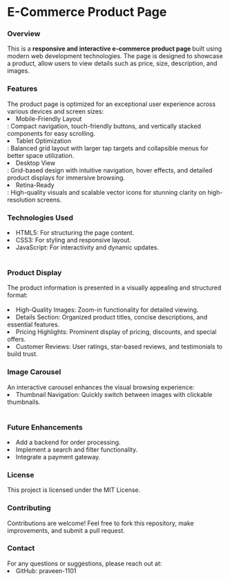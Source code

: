 # E-Commerce Product Page
<h3>Overview</h3>
This is a <strong>responsive and interactive e-commerce product page
</strong> built using modern web development technologies. The page is designed to showcase a product, allow users to view details such as price, size, description, and images.<br>
<h3>Features</h3>
The product page is optimized for an exceptional user experience across various devices and screen sizes:<br>
<li>Mobile-Friendly Layout</li>: Compact navigation, touch-friendly buttons, and vertically stacked components for easy scrolling.<br>
<li>Tablet Optimization</li>: Balanced grid layout with larger tap targets and collapsible menus for better space utilization.<br>
<li>Desktop View</li>: Grid-based design with intuitive navigation, hover effects, and detailed product displays for immersive browsing.<br>
<li>Retina-Ready</li>: High-quality visuals and scalable vector icons for stunning clarity on high-resolution screens.
<br>
<h3>Technologies Used</h3>
<li>HTML5: For structuring the page content.</li>
<li>CSS3: For styling and responsive layout.</li>
<li>JavaScript: For interactivity and dynamic updates.</li><br>
<h3>Product Display</h3>
The product information is presented in a visually appealing and structured format:<br><br>
<li>High-Quality Images: Zoom-in functionality for detailed viewing.</li>
<li>Details Section: Organized product titles, concise descriptions, and essential features.</li>
<li>Pricing Highlights: Prominent display of pricing, discounts, and special offers.</li>
<li>Customer Reviews: User ratings, star-based reviews, and testimonials to build trust.</li>
<h3>Image Carousel</h3>
An interactive carousel enhances the visual browsing experience:<br>
<li>Thumbnail Navigation: Quickly switch between images with clickable thumbnails.</li><br>
<h3>Future Enhancements</h3>
<li>Add a backend for order processing.</li>
<li>Implement a search and filter functionality.</li>
<li>Integrate a payment gateway.</li>
<h3>License</h3>
This project is licensed under the MIT License.
<h3>Contributing</h3>
Contributions are welcome! Feel free to fork this repository, make improvements, and submit a pull request.

<h3>Contact</h3>
For any questions or suggestions, please reach out at:
<li>GitHub: praveen-1101</li>